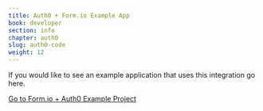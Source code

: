 ```yaml
---
title: Auth0 + Form.io Example App
book: developer
section: info
chapter: auth0
slug: auth0-code
weight: 12
---
```

If you would like to see an example application that uses this integration go here.

<a class="btn btn-success" href="https://github.com/formio/formio-auth0">Go to Form.io + Auth0 Example Project</a>